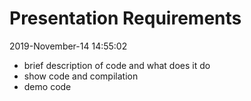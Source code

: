 # Presentation Requirements
2019-November-14 14:55:02

- brief description of code and what does it do
- show code and compilation
- demo code 